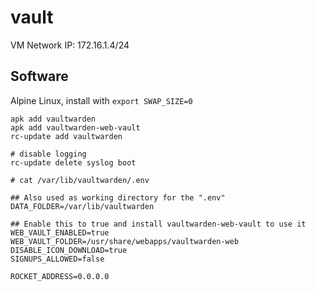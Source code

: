 # vault
VM Network IP: 172.16.1.4/24

## Software
Alpine Linux, install with `export SWAP_SIZE=0`

```
apk add vaultwarden
apk add vaultwarden-web-vault
rc-update add vaultwarden

# disable logging
rc-update delete syslog boot
```


```
# cat /var/lib/vaultwarden/.env

## Also used as working directory for the ".env"
DATA_FOLDER=/var/lib/vaultwarden

## Enable this to true and install vaultwarden-web-vault to use it
WEB_VAULT_ENABLED=true
WEB_VAULT_FOLDER=/usr/share/webapps/vaultwarden-web
DISABLE_ICON_DOWNLOAD=true
SIGNUPS_ALLOWED=false

ROCKET_ADDRESS=0.0.0.0

```
